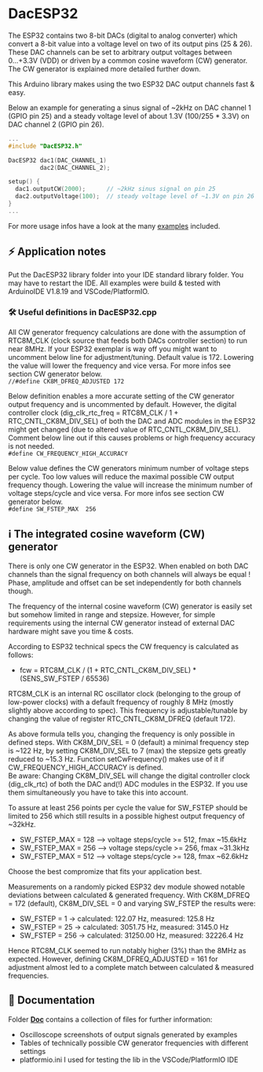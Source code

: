 # DacESP32

The ESP32 contains two 8-bit DACs (digital to analog converter) which convert a 8-bit value into a voltage level on two of its output pins (25 & 26). These DAC channels can be set to arbitrary output voltages between 0...+3.3V (VDD) or driven by a common cosine waveform (CW) generator. The CW generator is explained more detailed further down.

This Arduino library makes using the two ESP32 DAC output channels fast & easy.

Below an example for generating a sinus signal of ~2kHz on DAC channel 1 (GPIO pin 25) and a steady voltage level of about 1.3V (100/255 * 3.3V) on DAC channel 2 (GPIO pin 26).  

```c
...
#include "DacESP32.h"

DacESP32 dac1(DAC_CHANNEL_1)
         dac2(DAC_CHANNEL_2);

setup() {
  dac1.outputCW(2000);      // ~2kHz sinus signal on pin 25
  dac2.outputVoltage(100);  // steady voltage level of ~1.3V on pin 26
}
...
```
For more usage infos have a look at the many [examples](https://github.com/yellobyte/DacESP32/blob/main/examples) included.

## :zap: Application notes

Put the DacESP32 library folder into your IDE standard library folder. You may have to restart the IDE. All examples were build & tested with ArduinoIDE V1.8.19 and VSCode/PlatformIO.


### :hammer_and_wrench: Useful definitions in DacESP32.cpp

All CW generator frequency calculations are done with the assumption of RTC8M_CLK (clock source that feeds both DACs controller section) to run near 8MHz. If your ESP32 exemplar is way off you might want to uncomment below line for adjustment/tuning. Default value is 172. Lowering the value will lower the frequency and vice versa. For more infos see section CW generator below.  
`//#define CK8M_DFREQ_ADJUSTED 172`
   
Below definition enables a more accurate setting of the CW generator output frequency and is uncommented by default. However, the digital controller clock (dig_clk_rtc_freq = RTC8M_CLK / 1 + RTC_CNTL_CK8M_DIV_SEL) of both the DAC and ADC modules in the ESP32 might get changed (due to altered value of RTC_CNTL_CK8M_DIV_SEL). Comment below line out if this causes problems or high frequency accuracy is not needed.  
`#define CW_FREQUENCY_HIGH_ACCURACY`  

Below value defines the CW generators minimum number of voltage steps per cycle. Too low values will reduce the maximal possible CW output frequency though. Lowering the value will increase the minimum number of voltage steps/cycle and vice versa. For more infos see section CW generator below.  
`#define SW_FSTEP_MAX  256`

## :information_source: The integrated cosine waveform (CW) generator 

There is only one CW generator in the ESP32. When enabled on both DAC channels than the signal frequency on both channels will always be equal ! Phase, amplitude and offset can be set independently for both channels though.

The frequency of the internal cosine waveform (CW) generator is easily set but somehow limited in range and stepsize. However, for simple requirements using the internal CW generator instead of external DAC hardware might save you time & costs.

According to ESP32 technical specs the CW frequency is calculated as follows:  
  - fcw = RTC8M_CLK / (1 + RTC_CNTL_CK8M_DIV_SEL) * (SENS_SW_FSTEP / 65536)  

RTC8M_CLK is an internal RC oscillator clock (belonging to the group of low-power clocks) with a default frequency of roughly 8 MHz (mostly slightly above according to spec). This frequency is adjustable/tunable by changing the value of register RTC_CNTL_CK8M_DFREQ (default 172).

As above formula tells you, changing the frequency is only possible in defined steps. With CK8M_DIV_SEL = 0 (default) a minimal frequency step is ~122 Hz, by setting CK8M_DIV_SEL to 7 (max) the stepsize gets greatly reduced to ~15.3 Hz. Function setCwFrequency() makes use of it if CW_FREQUENCY_HIGH_ACCURACY is defined.  
Be aware: Changing CK8M_DIV_SEL will change the digital controller clock (dig_clk_rtc) of both the DAC and(!) ADC modules in the ESP32. If you use them simultaneously you have to take this into account.

To assure at least 256 points per cycle the value for SW_FSTEP should be limited to 256 which still results in a possible highest output frequency of ~32kHz.  
  - SW_FSTEP_MAX = 128  -->  voltage steps/cycle >= 512, fmax ~15.6kHz  
  - SW_FSTEP_MAX = 256  -->  voltage steps/cycle >= 256, fmax ~31.3kHz   
  - SW_FSTEP_MAX = 512  -->  voltage steps/cycle >= 128, fmax ~62.6kHz  

Choose the best compromize that fits your application best.  

Measurements on a randomly picked ESP32 dev module showed notable deviations between calculated & generated frequency. With CK8M_DFREQ = 172 (default), CK8M_DIV_SEL = 0 and varying SW_FSTEP the results were:
  - SW_FSTEP = 1   -> calculated:   122.07 Hz, measured:   125.8 Hz
  - SW_FSTEP = 25  -> calculated:  3051.75 Hz, measured:  3145.0 Hz
  - SW_FSTEP = 256 -> calculated: 31250.00 Hz, measured: 32226.4 Hz  

Hence RTC8M_CLK seemed to run notably higher (3%) than the 8MHz as expected. However, defining CK8M_DFREQ_ADJUSTED = 161 for adjustment almost led to a complete match between calculated & measured frequencies.
	
## :file_folder: Documentation

Folder [**Doc**](https://github.com/yellobyte/DacESP32/blob/main/doc) contains a collection of files for further information:
  - Oscilloscope screenshots of output signals generated by examples
  - Tables of technically possible CW generator frequencies with different settings
  - platformio.ini I used for testing the lib in the VSCode/PlatformIO IDE

